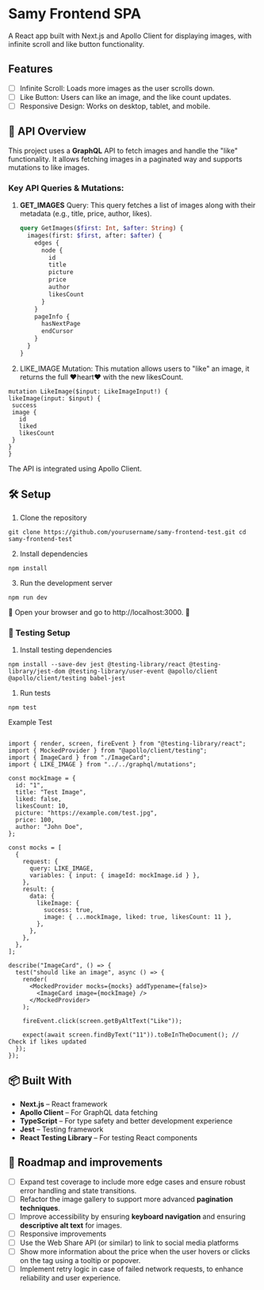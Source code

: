 # Samy Frontend SPA

A React app built with Next.js and Apollo Client for displaying images, with infinite scroll and like button functionality.

## Features

- [ ] Infinite Scroll: Loads more images as the user scrolls down.
- [ ] Like Button: Users can like an image, and the like count updates.
- [ ] Responsive Design: Works on desktop, tablet, and mobile.

## 🔌 API Overview

This project uses a **GraphQL** API to fetch images and handle the "like" functionality. It allows fetching images in a paginated way and supports mutations to like images.

### Key API Queries & Mutations:

1. **GET_IMAGES** Query:
   This query fetches a list of images along with their metadata (e.g., title, price, author, likes).

   ```graphql
   query GetImages($first: Int, $after: String) {
     images(first: $first, after: $after) {
       edges {
         node {
           id
           title
           picture
           price
           author
           likesCount
         }
       }
       pageInfo {
         hasNextPage
         endCursor
       }
     }
   }
   ```

2. LIKE_IMAGE Mutation:
   This mutation allows users to "like" an image, it returns the full ❤️heart❤️ with the new likesCount.

```
mutation LikeImage($input: LikeImageInput!) {
likeImage(input: $input) {
 success
 image {
   id
   liked
   likesCount
 }
}
}
```

The API is integrated using Apollo Client.

## 🛠️ Setup

1. Clone the repository

```
git clone https://github.com/yourusername/samy-frontend-test.git cd samy-frontend-test`
```

2. Install dependencies

```
npm install
```

3. Run the development server

```
npm run dev
```

🚀 Open your browser and go to http://localhost:3000. 🚀

### 🧪 Testing Setup

1. Install testing dependencies

```
npm install --save-dev jest @testing-library/react @testing-library/jest-dom @testing-library/user-event @apollo/client @apollo/client/testing babel-jest
```

1. Run tests

```
npm test
```

Example Test

```

import { render, screen, fireEvent } from "@testing-library/react";
import { MockedProvider } from "@apollo/client/testing";
import { ImageCard } from "./ImageCard";
import { LIKE_IMAGE } from "../../graphql/mutations";

const mockImage = {
  id: "1",
  title: "Test Image",
  liked: false,
  likesCount: 10,
  picture: "https://example.com/test.jpg",
  price: 100,
  author: "John Doe",
};

const mocks = [
  {
    request: {
      query: LIKE_IMAGE,
      variables: { input: { imageId: mockImage.id } },
    },
    result: {
      data: {
        likeImage: {
          success: true,
          image: { ...mockImage, liked: true, likesCount: 11 },
        },
      },
    },
  },
];

describe("ImageCard", () => {
  test("should like an image", async () => {
    render(
      <MockedProvider mocks={mocks} addTypename={false}>
        <ImageCard image={mockImage} />
      </MockedProvider>
    );

    fireEvent.click(screen.getByAltText("Like"));

    expect(await screen.findByText("11")).toBeInTheDocument(); // Check if likes updated
  });
});

```

## 📦 Built With

- **Next.js** – React framework
- **Apollo Client** – For GraphQL data fetching
- **TypeScript** – For type safety and better development experience
- **Jest** – Testing framework
- **React Testing Library** – For testing React components

## 🚧 Roadmap and improvements

- [ ] Expand test coverage to include more edge cases and ensure robust error handling and state transitions.
- [ ] Refactor the image gallery to support more advanced **pagination techniques**.
- [ ] Improve accessibility by ensuring **keyboard navigation** and ensuring **descriptive alt text** for images.
- [ ] Responsive improvements
- [ ] Use the Web Share API (or similar) to link to social media platforms
- [ ] Show more information about the price when the user hovers or clicks on the tag using a tooltip or popover.
- [ ] Implement retry logic in case of failed network requests, to enhance reliability and user experience.
